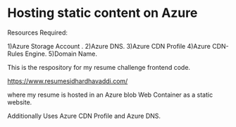 # Hosting static content on Azure 

Resources Required:

1)Azure Storage Account .
2)Azure DNS.
3)Azure CDN Profile 
4)Azure CDN-Rules Engine.
5)Domain Name.

This is the respository for my resume challenge frontend code. 

https://www.resumesidhardhavaddi.com/

where my resume is hosted in an Azure blob Web Container as a static website.

Additionally Uses Azure CDN Profile and Azure DNS.
